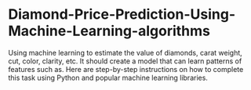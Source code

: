 # Diamond-Price-Prediction-Using-Machine-Learning-algorithms
Using machine learning to estimate the value of diamonds, carat weight, cut, color, clarity, etc. It should create a model that can learn patterns of features such as. Here are step-by-step instructions on how to complete this task using Python and popular machine learning libraries.
